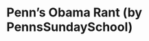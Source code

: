 <!--
id: 23546440010
link: http://tumblr.atmos.org/post/23546440010/penns-obama-rant-by-pennssundayschool
slug: penns-obama-rant-by-pennssundayschool
date: Tue May 22 2012 08:29:29 GMT-0700 (PDT)
publish: 2012-05-022
tags: 
title: Penn&#8217;s Obama Rant (by PennsSundaySchool)
-->


Penn&#8217;s Obama Rant (by PennsSundaySchool)
==============================================



